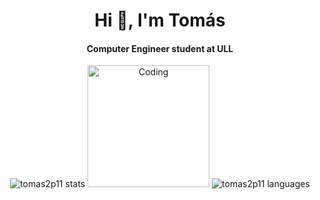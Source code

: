 <h1 align="center">Hi 👋, I'm Tomás</h1>
<h4 align="center">Computer Engineer student at ULL</h4>

<p align="center">
<img src="https://github-readme-stats.vercel.app/api?username=tomas2p11&show_icons=true&theme=dark&hide_border=true&locale=es" alt="tomas2p11 stats" />

<img alt="Coding" width="195" src="https://media.tenor.com/8XfhFrwNfv0AAAAC/space-pixel-art.gif"> 

<img src="https://github-readme-stats.vercel.app/api/top-langs/?username=tomas2p11&layout=compact&theme=dark&hide_border=true&locale=es" alt="tomas2p11 languages" />
</p>
